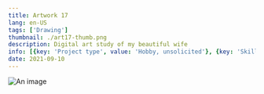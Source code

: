 ```yaml
---
title: Artwork 17
lang: en-US
tags: ['Drawing']
thumbnail: ./art17-thumb.png
description: Digital art study of my beautiful wife
info: [{key: 'Project type', value: 'Hobby, unsolicited'}, {key: 'Skills', value: ['Painting', 'Procreate']}, {key: 'Media', value: 'Mixed media'}]
date: 2021-09-10
---
```


![An image](/art17.png)